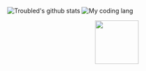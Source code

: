 ![Troubled's github stats](https://github-readme-stats.vercel.app/api?username=nuttionsato&show_icons=true&theme=dark)
![My coding lang](https://github-readme-stats.vercel.app/api/top-langs/?username=nuttionsato&theme=buefy&layout=compact&theme=dark)

<div id="header" align="center">
  <img src="https://media.giphy.com/media/M9gbBd9nbDrOTu1Mqx/giphy.gif" width="100"/>
</div>
